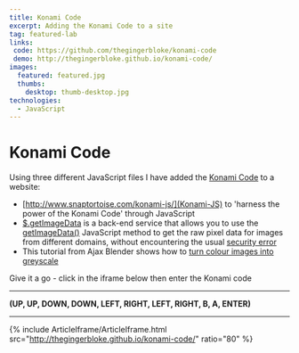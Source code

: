 ```yaml
---
title: Konami Code
excerpt: Adding the Konami Code to a site
tag: featured-lab
links:
 code: https://github.com/thegingerbloke/konami-code
 demo: http://thegingerbloke.github.io/konami-code/
images:
  featured: featured.jpg
  thumbs:
    desktop: thumb-desktop.jpg
technologies:
  - JavaScript
---
```


# Konami Code

Using three different JavaScript files I have added the [Konami Code](http://en.wikipedia.org/wiki/Konami_Code) to a website:

 - [http://www.snaptortoise.com/konami-js/](Konami-JS) to 'harness the power of the Konami Code' through JavaScript
 - [$.getImageData](http://www.maxnov.com/getimagedata/) is a back-end service that allows you to use the [getImageData()](https://developer.mozilla.org/en/HTML/Canvas/Pixel_manipulation_with_canvas) JavaScript method to get the raw pixel data for images from different domains, without encountering the usual [security error](http://aaronmt.com/?p=673)
 - This tutorial from Ajax Blender shows how to [turn colour images into greyscale](http://www.ajaxblender.com/howto-convert-image-to-grayscale-using-javascript.html)

Give it a go - click in the iframe below then enter the Konami code

***

**(UP, UP, DOWN, DOWN, LEFT, RIGHT, LEFT, RIGHT, B, A, ENTER)**

***

{% include ArticleIframe/ArticleIframe.html src="http://thegingerbloke.github.io/konami-code/" ratio="80" %}
